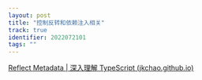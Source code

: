 ```yaml
---
layout: post
title: "控制反转和依赖注入相关"
track: true
identifier: 2022072101
tags: ""
---
```


[Reflect Metadata | 深入理解 TypeScript (jkchao.github.io)](https://jkchao.github.io/typescript-book-chinese/tips/metadata.html#%E6%8E%A7%E5%88%B6%E5%8F%8D%E8%BD%AC%E5%92%8C%E4%BE%9D%E8%B5%96%E6%B3%A8%E5%85%A5)